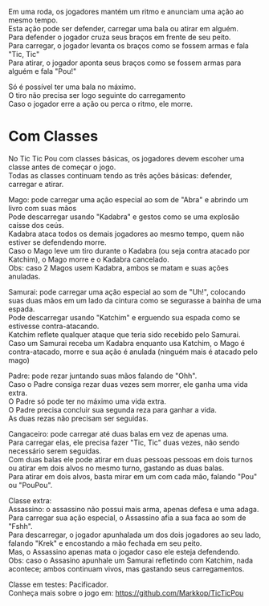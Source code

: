 Em uma roda, os jogadores mantém um ritmo e anunciam uma ação ao mesmo tempo.  
Esta ação pode ser defender, carregar uma bala ou atirar em alguém.  
Para defender o jogador cruza seus braços em frente de seu peito.  
Para carregar, o jogador levanta os braços como se fossem armas e fala "Tic, Tic"  
Para atirar, o jogador aponta seus braços como se fossem armas para alguém e fala "Pou!"  

Só é possível ter uma bala no máximo.  
O tiro não precisa ser logo seguinte do carregamento  
Caso o jogador erre a ação ou perca o ritmo, ele morre.  

# Com Classes
No Tic Tic Pou com classes básicas, os jogadores devem escoher uma classe antes de começar o jogo.  
Todas as classes continuam tendo as três ações básicas: defender, carregar e atirar.  

Mago: pode carregar uma ação especial ao som de "Abra" e abrindo um livro com suas mãos  
Pode descarregar usando "Kadabra" e gestos como se uma explosão caísse dos ceús.  
Kadabra ataca todos os demais jogadores ao mesmo tempo, quem não estiver se defendendo morre.  
Caso o Mago leve um tiro durante o Kadabra (ou seja contra atacado por Katchim), o Mago morre e  o Kadabra cancelado.   
Obs: caso 2 Magos usem Kadabra, ambos se matam e suas ações anuladas.  

Samurai: pode carregar uma ação especial ao som de "Uh!", colocando suas duas mãos em um lado da cintura como se segurasse a bainha de uma espada.  
Pode descarregar usando "Katchim" e erguendo sua espada como se estivesse contra-atacando.  
Katchim reflete qualquer ataque que teria sido recebido pelo Samurai.  
Caso um Samurai receba um Kadabra enquanto usa Katchim, o Mago é contra-atacado, morre e sua ação é anulada (ninguém mais é atacado pelo mago)  

Padre: pode rezar juntando suas mãos falando de "Ohh".  
Caso o Padre consiga rezar duas vezes sem morrer, ele ganha uma vida extra.  
O Padre só pode ter no máximo uma vida extra.  
O Padre precisa concluir sua segunda reza para ganhar a vida.  
As duas rezas não precisam ser seguidas.  

Cangaceiro: pode carregar até duas balas em vez de apenas uma.   
Para carregar elas, ele precisa fazer "Tic, Tic" duas vezes, não sendo necessário serem seguidas.  
Com duas balas ele pode atirar em duas pessoas pessoas em dois turnos ou atirar em dois alvos no mesmo turno, gastando as duas balas.  
Para atirar em dois alvos, basta mirar em um com cada mão, falando "Pou" ou "PouPou".  

Classe extra:  
Assassino: o assassino não possui mais arma, apenas defesa e uma adaga.  
Para carregar sua ação especial, o Assassino afia a sua faca ao som de "Fshh".  
Para descarregar, o jogador apunhalada um dos dois jogadores ao seu lado, falando "Krek" e encostando a mão fechada em seu peito.  
Mas, o Assassino apenas mata o jogador caso ele esteja defendendo.  
Obs: caso o Assasino apunhale um Samurai refletindo com Katchim, nada acontece; ambos continuam vivos, mas gastando seus carregamentos.  

Classe em testes: Pacificador.  
Conheça mais sobre o jogo em: https://github.com/Markkop/TicTicPou  
